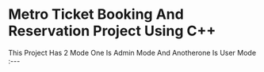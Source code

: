 # Metro Ticket Booking And Reservation Project Using C++

This Project Has 2 Mode One Is Admin Mode And Anotherone Is User Mode :---